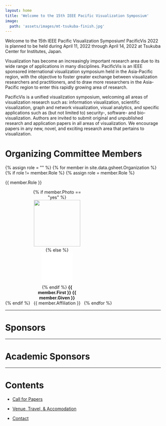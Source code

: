 ```yaml
---
layout: home
title: 'Welcome to the 15th IEEE Pacific Visualization Symposium'
image:
  path: 'assets/images/mt-tsukuba-finish.jpg'
---
```


Welcome to the 15th IEEE Pacific Visualization Symposium!  PacificVis 2022 <!-- will --> is planned to be held during April 11, 2022 through April 14, 2022 at Tsukuba Center for Institutes, Japan.

Visualization has become an increasingly important research area due to its wide range of applications in many disciplines. PacificVis is an IEEE sponsored international visualization symposium held in the Asia-Pacific region, with the objective to foster greater exchange between visualization researchers and practitioners, and to draw more researchers in the Asia-Pacific region to enter this rapidly growing area of research.

PacificVis is a unified visualization symposium, welcoming all areas of visualization research such as: information visualization, scientific visualization, graph and network visualization, visual analytics, and specific applications such as (but not limited to) security-, software- and bio-visualization. Authors are invited to submit original and unpublished research and application papers in all areas of visualization. We encourage papers in any new, novel, and exciting research area that pertains to visualization.


# Organizing Committee Members

{% assign role = "" %}
{% for member in site.data.gsheet.Organization %}
  {% if role != member.Role %}
    {% assign role = member.Role %}
<p class="oc-role">{{ member.Role }}</p>
  {% endif %}
<div style="display: inline-block; width: 33%; text-align: center;">
  {% if member.Photo == "yes" %}
<img src="assets/images/oc/{{ member.First }}_{{ member.Given }}.jpg"
     class="circle" width="150" height="150" /><br />
  {% else %}
<img src="assets/images/oc/nobody.jpg" width="100" height="100" /><br />
  {% endif %}
<strong>{{ member.First }} {{ member.Given }}</strong><br/>
{{ member.Affiliation }}
</div>
{% endfor %}

---

# Sponsors

---

# Academic Sponsors

---

# Contents

- [Call for Papers](cfp/)

- [Venue, Travel, & Accomodation](venue/)

- [Contact](contact/)
